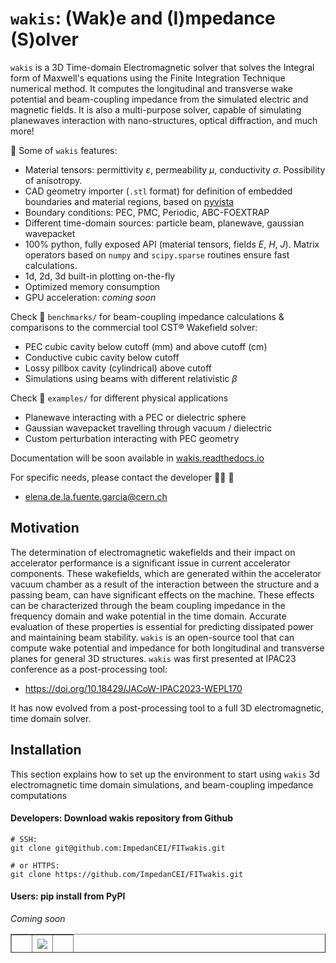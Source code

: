 # `wakis`: (Wak)e and (I)mpedance (S)olver

`wakis` is a 3D Time-domain Electromagnetic solver that solves the Integral form of Maxwell's equations using the Finite Integration Technique numerical method. It computes the longitudinal and transverse wake potential and beam-coupling impedance from the simulated electric and magnetic fields. It is also a multi-purpose solver, capable of simulating planewaves interaction with nano-structures, optical diffraction, and much more!

:rocket: Some of `wakis` features:
* Material tensors: permittivity $\varepsilon$, permeability $\mu$, conductivity $\sigma$. Possibility of anisotropy.
* CAD geometry importer (`.stl` format) for definition of embedded boundaries and material regions, based on [pyvista](https://github.com/pyvista/pyvista) 
* Boundary conditions: PEC, PMC, Periodic, ABC-FOEXTRAP
* Different time-domain sources: particle beam, planewave, gaussian wavepacket
* 100% python, fully exposed API (material tensors, fields $E$, $H$, $J$). Matrix operators based on `numpy` and `scipy.sparse` routines ensure fast calculations.
* 1d, 2d, 3d built-in plotting on-the-fly
* Optimized memory consumption
* GPU acceleration: _coming soon_

Check :file_folder: `benchmarks/` for beam-coupling impedance calculations & comparisons to the commercial tool CST® Wakefield solver:
* PEC cubic cavity below cutoff (mm) and above cutoff (cm)
* Conductive cubic cavity below cutoff
* Lossy pillbox cavity (cylindrical) above cutoff
* Simulations using beams with different relativistic $\beta$

Check :file_folder: `examples/` for different physical applications
* Planewave interacting with a PEC or dielectric sphere
* Gaussian wavepacket travelling through vacuum / dielectric
* Custom perturbation interacting with PEC geometry

Documentation will be soon available in [wakis.readthedocs.io]()

For specific needs, please contact the developer :woman_technologist: :wave:
* elena.de.la.fuente.garcia@cern.ch

## Motivation
The determination of electromagnetic wakefields and their impact on accelerator performance is a significant issue in current accelerator components. These wakefields, which are generated within the accelerator vacuum chamber as a result of the interaction between the structure and a passing beam, can have significant effects on the machine. 
These effects can be characterized through the beam coupling impedance in the frequency domain and wake potential in the time domain. Accurate evaluation of these properties is essential for predicting dissipated power and maintaining beam stability. 
`wakis` is an open-source tool that can compute wake potential and impedance for both longitudinal and transverse planes for general 3D structures. `wakis` was first presented at IPAC23 conference as a post-processing tool: 

* https://doi.org/10.18429/JACoW-IPAC2023-WEPL170
  
It has now evolved from a post-processing tool to a full 3D electromagnetic, time domain solver.

## Installation
This section explains how to set up the environment to start using `wakis` 3d electromagnetic time domain simulations, and beam-coupling impedance computations

#### Developers: Download wakis repository from Github
```
# SSH:
git clone git@github.com:ImpedanCEI/FITwakis.git

# or HTTPS:
git clone https://github.com/ImpedanCEI/FITwakis.git
```

#### Users: pip install from PyPI

_Coming soon_


<table style="border-collapse: collapse; width: 100%; height: 30.3828px;" border="1"><colgroup><col style="width: 33.2997%;"><col style="width: 33.2997%;"><col style="width: 33.2997%;"></colgroup>
<tbody>
<tr style="height: 30.3828px;">
<td style="height: 30.3828px;"><img src="https://indico.cern.ch/event/1383771/attachments/2805685/4895678/H_3D.gif" alt=""></td>
<td style="height: 30.3828px;"><img style="display: block; margin-left: auto; margin-right: auto;" src="https://indico.cern.ch/event/1383771/attachments/2805685/4895677/abc_abs.gif"></td>
<td style="height: 30.3828px;"><img src="https://indico.cern.ch/event/1383771/attachments/2805685/4895682/H2d_ZX_ABCz+.gif" alt=""></td>
</tr>
</tbody>
</table>


